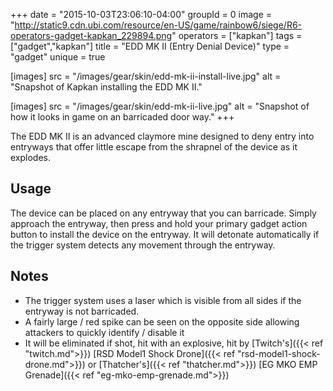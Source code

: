 +++
date = "2015-10-03T23:06:10-04:00"
groupId = 0
image = "http://static9.cdn.ubi.com/resource/en-US/game/rainbow6/siege/R6-operators-gadget-kapkan_229894.png"
operators = ["kapkan"]
tags = ["gadget","kapkan"]
title = "EDD MK II (Entry Denial Device)"
type = "gadget"
unique = true

[images]
  src = "/images/gear/skin/edd-mk-ii-install-live.jpg"
  alt = "Snapshot of Kapkan installing the EDD MK II."

[images]
  src = "/images/gear/skin/edd-mk-ii-live.jpg"
  alt = "Snapshot of how it looks in game on an barricaded door way."
+++

The EDD MK II is an advanced claymore mine designed to deny entry into entryways that offer little escape from the shrapnel of the device as it explodes.

## Usage

The device can be placed on any entryway that you can barricade. Simply approach the entryway, then press and hold your primary gadget action button to install the device on the entryway. It will detonate automatically if the trigger system detects any movement through the entryway.

## Notes

- The trigger system uses a laser which is visible from all sides if the entryway is not barricaded.
- A fairly large / red spike can be seen on the opposite side allowing attackers to quickly identify / disable it
- It will be eliminated if shot, hit with an explosive, hit by [Twitch's]({{< ref "twitch.md">}}) [RSD Model1 Shock Drone]({{< ref "rsd-model1-shock-drone.md">}}) or [Thatcher's]({{< ref "thatcher.md">}}) [EG MKO EMP Grenade]({{< ref "eg-mko-emp-grenade.md">}})
